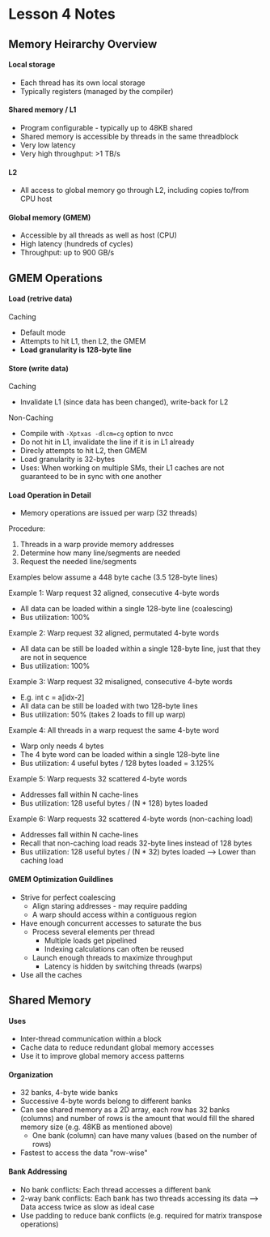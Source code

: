 # Lesson 4 Notes

## Memory Heirarchy Overview

#### Local storage
- Each thread has its own local storage
- Typically registers (managed by the compiler)

#### Shared memory / L1
- Program configurable - typically up to 48KB shared
- Shared memory is accessible by threads in the same threadblock
- Very low latency
- Very high throughput: >1 TB/s

#### L2
- All access to global memory go through L2, including copies to/from CPU host

#### Global memory (GMEM)
- Accessible by all threads as well as host (CPU)
- High latency (hundreds of cycles)
- Throughput: up to 900 GB/s

## GMEM Operations

#### Load (retrive data)

Caching
- Default mode
- Attempts to hit L1, then L2, the GMEM
- **Load granularity is 128-byte line**

#### Store (write data)

Caching
- Invalidate L1 (since data has been changed), write-back for L2

Non-Caching
- Compile with `-Xptxas -dlcm=cg` option to nvcc
- Do not hit in L1, invalidate the line if it is in L1 already
- Direcly attempts to hit L2, then GMEM
- Load granularity is 32-bytes
- Uses: When working on multiple SMs, their L1 caches are not guaranteed to be in sync with one another

#### Load Operation in Detail

- Memory operations are issued per warp (32 threads)

Procedure:
1. Threads in a warp provide memory addresses
2. Determine how many line/segments are needed
3. Request the needed line/segments

Examples below assume a 448 byte cache (3.5 128-byte lines)

Example 1: Warp request 32 aligned, consecutive 4-byte words
- All data can be loaded within a single 128-byte line (coalescing)
- Bus utilization: 100%

Example 2: Warp request 32 aligned, permutated 4-byte words
- All data can be still be loaded within a single 128-byte line, just that they are not in sequence
- Bus utilization: 100%

Example 3: Warp request 32 misaligned, consecutive 4-byte words
- E.g. int c = a[idx-2]
- All data can be still be loaded with two 128-byte lines
- Bus utilization: 50% (takes 2 loads to fill up warp)

Example 4: All threads in a warp request the same 4-byte word
- Warp only needs 4 bytes
- The 4 byte word can be loaded within a single 128-byte line
- Bus utilization: 4 useful bytes / 128 bytes loaded = 3.125%

Example 5: Warp requests 32 scattered 4-byte words
- Addresses fall within N cache-lines
- Bus utilization: 128 useful bytes / (N * 128) bytes loaded

Example 6: Warp requests 32 scattered 4-byte words (non-caching load)
- Addresses fall within N cache-lines
- Recall that non-caching load reads 32-byte lines instead of 128 bytes
- Bus utilization: 128 useful bytes / (N * 32) bytes loaded --> Lower than caching load

#### GMEM Optimization Guildlines

- Strive for perfect coalescing
  - Align staring addresses - may require padding
  - A warp should access within a contiguous region
- Have enough concurrent accesses to saturate the bus
  - Process several elements per thread
    - Multiple loads get pipelined
    - Indexing calculations can often be reused
  - Launch enough threads to maximize throughput
    - Latency is hidden by switching threads (warps)
- Use all the caches

## Shared Memory

#### Uses

- Inter-thread communication within a block
- Cache data to reduce redundant global memory accesses
- Use it to improve global memory access patterns

#### Organization

- 32 banks, 4-byte wide banks
- Successive 4-byte words belong to different banks
- Can see shared memory as a 2D array, each row has 32 banks (columns) and number of rows is the amount that would fill the shared memory size (e.g. 48KB as mentioned above)
  - One bank (column) can have many values (based on the number of rows)
- Fastest to access the data "row-wise"

#### Bank Addressing

- No bank conflicts: Each thread accesses a different bank
- 2-way bank conflicts: Each bank has two threads accessing its data --> Data access twice as slow as ideal case
- Use padding to reduce bank conflicts (e.g. required for matrix transpose operations)
